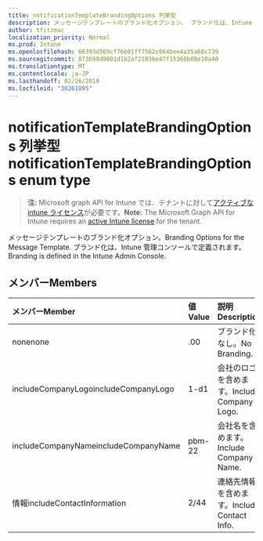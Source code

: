 ```yaml
---
title: notificationTemplateBrandingOptions 列挙型
description: メッセージテンプレートのブランド化オプション。 ブランド化は、Intune 管理コンソールで定義されます。
author: tfitzmac
localization_priority: Normal
ms.prod: Intune
ms.openlocfilehash: 68393d569cf76b01ff7582c864bee4a35a68c739
ms.sourcegitcommit: 873b99d9001d1b2af21836e47f15360b08e10a40
ms.translationtype: MT
ms.contentlocale: ja-JP
ms.lasthandoff: 02/26/2019
ms.locfileid: "30261895"
---
```

# <a name="notificationtemplatebrandingoptions-enum-type"></a><span data-ttu-id="bea7b-104">notificationTemplateBrandingOptions 列挙型</span><span class="sxs-lookup"><span data-stu-id="bea7b-104">notificationTemplateBrandingOptions enum type</span></span>

> <span data-ttu-id="bea7b-105">**注:** Microsoft graph API for Intune では、テナントに対して[アクティブな intune ライセンス](https://go.microsoft.com/fwlink/?linkid=839381)が必要です。</span><span class="sxs-lookup"><span data-stu-id="bea7b-105">**Note:** The Microsoft Graph API for Intune requires an [active Intune license](https://go.microsoft.com/fwlink/?linkid=839381) for the tenant.</span></span>

<span data-ttu-id="bea7b-106">メッセージテンプレートのブランド化オプション。</span><span class="sxs-lookup"><span data-stu-id="bea7b-106">Branding Options for the Message Template.</span></span> <span data-ttu-id="bea7b-107">ブランド化は、Intune 管理コンソールで定義されます。</span><span class="sxs-lookup"><span data-stu-id="bea7b-107">Branding is defined in the Intune Admin Console.</span></span>

## <a name="members"></a><span data-ttu-id="bea7b-108">メンバー</span><span class="sxs-lookup"><span data-stu-id="bea7b-108">Members</span></span>
|<span data-ttu-id="bea7b-109">メンバー</span><span class="sxs-lookup"><span data-stu-id="bea7b-109">Member</span></span>|<span data-ttu-id="bea7b-110">値</span><span class="sxs-lookup"><span data-stu-id="bea7b-110">Value</span></span>|<span data-ttu-id="bea7b-111">説明</span><span class="sxs-lookup"><span data-stu-id="bea7b-111">Description</span></span>|
|:---|:---|:---|
|<span data-ttu-id="bea7b-112">none</span><span class="sxs-lookup"><span data-stu-id="bea7b-112">none</span></span>|<span data-ttu-id="bea7b-113">.0</span><span class="sxs-lookup"><span data-stu-id="bea7b-113">0</span></span>|<span data-ttu-id="bea7b-114">ブランド化なし。</span><span class="sxs-lookup"><span data-stu-id="bea7b-114">No Branding.</span></span>|
|<span data-ttu-id="bea7b-115">includeCompanyLogo</span><span class="sxs-lookup"><span data-stu-id="bea7b-115">includeCompanyLogo</span></span>|<span data-ttu-id="bea7b-116">1-d</span><span class="sxs-lookup"><span data-stu-id="bea7b-116">1</span></span>|<span data-ttu-id="bea7b-117">会社のロゴを含めます。</span><span class="sxs-lookup"><span data-stu-id="bea7b-117">Include Company Logo.</span></span>|
|<span data-ttu-id="bea7b-118">includeCompanyName</span><span class="sxs-lookup"><span data-stu-id="bea7b-118">includeCompanyName</span></span>|<span data-ttu-id="bea7b-119">pbm-2</span><span class="sxs-lookup"><span data-stu-id="bea7b-119">2</span></span>|<span data-ttu-id="bea7b-120">会社名を含めます。</span><span class="sxs-lookup"><span data-stu-id="bea7b-120">Include Company Name.</span></span>|
|<span data-ttu-id="bea7b-121">情報</span><span class="sxs-lookup"><span data-stu-id="bea7b-121">includeContactInformation</span></span>|<span data-ttu-id="bea7b-122">2/4</span><span class="sxs-lookup"><span data-stu-id="bea7b-122">4</span></span>|<span data-ttu-id="bea7b-123">連絡先情報を含めます。</span><span class="sxs-lookup"><span data-stu-id="bea7b-123">Include Contact Info.</span></span>|



